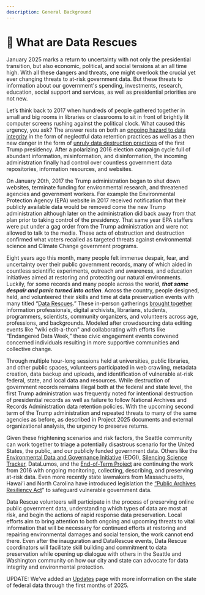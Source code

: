 ```yaml
---
description: General Background
---
```


# 🧐 What are Data Rescues

January 2025 marks a return to uncertainty with not only the presidential transition, but also economic, political, and social tensions at an all time high. With all these dangers and threats, one might overlook the crucial yet ever changing threats to at-risk government data. But these threats to information about our government's spending, investments, research, education, social support and services, as well as presidential priorities are not new. &#x20;

Let’s think back to 2017 when hundreds of people gathered together in small and big rooms in libraries or classrooms to sit in front of brightly lit computer screens rushing against the political clock. What caused this urgency, you ask? The answer rests on both an [ongoing hazard to data integrity](https://www.politico.com/agenda/story/2017/07/25/what-happened-trump-war-data-000481/) in the form of neglectful data retention practices as well as a then new danger in the form of [unruly data destruction practices](https://www.nytimes.com/2017/03/06/science/donald-trump-data-rescue-science.html?smprod=nytcore-iphone\&smid=nytcore-iphone-share) of the first Trump presidency. After a polarizing 2016 election campaign cycle full of abundant information, misinformation, and disinformation, the incoming administration finally had control over countless government data repositories, information resources, and websites.&#x20;

On January 20th, 2017 the Trump administration began to shut down websites, terminate funding for environmental research, and threatened agencies and government workers. For example the Environmental Protection Agency (EPA) website in 2017 received notification that their publicly available data would be removed come the new Trump administration although later on the administration did back away from that plan prior to taking control of the presidency. That same year EPA staffers were put under a gag order from the Trump administration and were not allowed to talk to the media. These acts of obstruction and destruction confirmed what voters recalled as targeted threats against environmental science and Climate Change government programs.&#x20;

Eight years ago this month, many people felt immense despair, fear, and uncertainty over their public government records, many of which aided in countless scientific experiments, outreach and awareness, and education initiatives aimed at restoring and protecting our natural environments. Luckily, for some records and many people across the world, _**that same despair and panic turned into action**_. Across the country, people designed, held, and volunteered their skills and time at data preservation events with many titled “[Data Rescues](https://sunlightfoundation.com/2017/02/06/how-data-refuge-works-and-how-you-can-help-save-federal-open-data/).” These in-person gatherings [brought together](https://www.inthelibrarywiththeleadpipe.org/2018/information-preservation/) information professionals, digital archivists, librarians, students, programmers, scientists, community organizers, and volunteers across age, professions, and backgrounds. Modeled after crowdsourcing data editing events like "wiki edit-a-thon" and collaborating with efforts like “Endangered Data Week,” these civic engagement events convened concerned individuals resulting in more supportive communities and collective change.&#x20;

Through multiple hour-long sessions held at universities, public libraries, and other public spaces, volunteers participated in web crawling, metadata creation, data backup and uploads, and identification of vulnerable at-risk federal, state, and local data and resources. While destruction of government records remains illegal both at the federal and state level, the first Trump administration was frequently noted for intentional destruction of presidential records as well as failure to follow National Archives and Records Administration data retention policies. With the upcoming second term of the Trump administration and repeated threats to many of the same agencies as before, as described in Project 2025 documents and external organizational analysis, the urgency to preserve returns.

Given these frightening scenarios and risk factors, the Seattle community can work together to triage a potentially disastrous scenario for the United States, the public, and our publicly funded government data. Others like the [Environmental Data and Governance Initiative](https://envirodatagov.org/) (EDGI), [Silencing Science Tracker](https://climate.law.columbia.edu/Silencing-Science-Tracker), DataLumos, and the [End-of-Term Project](https://eotarchive.org/) are continuing the work from 2016 with ongoing monitoring, collecting, describing, and preserving at-risk data. Even more recently state lawmakers from Massachusetts, Hawai’i and North Carolina have introduced legislation the [“Public Archives Resiliency Act](https://www.markey.senate.gov/news/press-releases/sens-markey-hirono-and-rep-adams-introduce-legislation-to-promote-conservation-and-preservation-of-government-and-historic-records)” to safeguard vulnerable government data.&#x20;

Data Rescue volunteers will participate in the process of preserving online public government data, understanding which types of data are most at risk, and begin the actions of rapid response data preservation. Local efforts aim to bring attention to both ongoing and upcoming threats to vital information that will be necessary for continued efforts at restoring and repairing environmental damages and social tension, the work cannot end there. Even after the inauguration and DataRescue events, Data Rescue coordinators will facilitate skill building and commitment to data preservation while opening up dialogue with others in the Seattle and Washington community on how our city and state can advocate for data integrity and environmental protection.

UPDATE: We've added an [Updates](resources-and-tools/updates.md) page with more information on the state of federal data through the first months of 2025.

